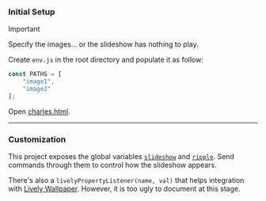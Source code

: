 ### Initial Setup

> [!IMPORTANT]
> Specify the images... or the slideshow has nothing to play.

Create `env.js` in the root directory and populate it as follow:

```js
const PATHS = [
    "image1",
    "image2"
];
```

Open [charles.html](charles.html).

----

### Customization

This project exposes the global variables [`slideshow`](slideshowController.js) and [`ripple`](rippleController.js). Send commands through them to control how the slideshow appears.

There's also a `livelyPropertyListener(name, val)` that helps integration with [Lively Wallpaper](https://github.com/rocksdanister/lively). However, it is too ugly to document at this stage.
